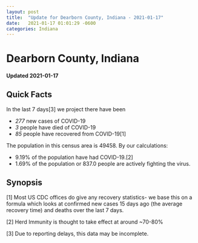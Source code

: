 ```yaml
---
layout: post
title:  "Update for Dearborn County, Indiana - 2021-01-17"
date:   2021-01-17 01:01:29 -0600
categories: Indiana
---
```


# Dearborn County, Indiana
#### Updated 2021-01-17

## Quick Facts

In the last 7 days[3] we project there have been
- *277* new cases of COVID-19
- *3* people have died of COVID-19
- *85* people have recovered from COVID-19[1]

The population in this census area is 49458. By our calculations:
- 9.19% of the population have had COVID-19.[2]
- 1.69% of the population or 837.0 people are actively fighting the virus.

## Synopsis




[1] Most US CDC offices do give any recovery statistics- we base this on a formula which looks at confirmed new cases
15 days ago (the average recovery time) and deaths over the last 7 days.

[2] Herd Immunity is thought to take effect at around ~70-80%

[3] Due to reporting delays, this data may be incomplete.
 
    